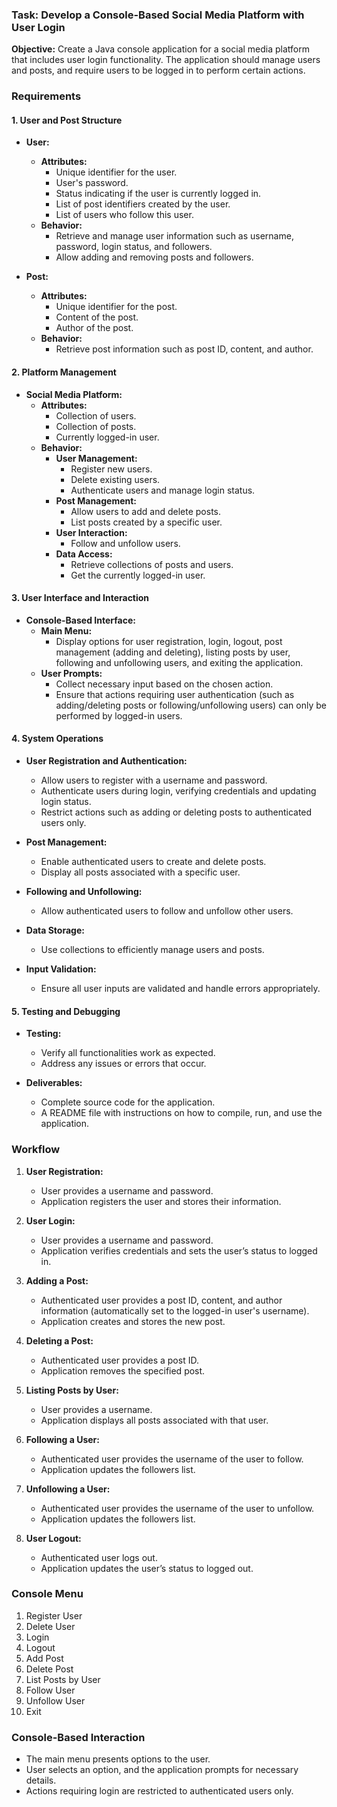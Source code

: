 ### Task: Develop a Console-Based Social Media Platform with User Login

**Objective:**
Create a Java console application for a social media platform that includes user login functionality. The application should manage users and posts, and require users to be logged in to perform certain actions.

### Requirements

#### 1. **User and Post Structure**

- **User:**
  - **Attributes:**
    - Unique identifier for the user.
    - User's password.
    - Status indicating if the user is currently logged in.
    - List of post identifiers created by the user.
    - List of users who follow this user.
  - **Behavior:**
    - Retrieve and manage user information such as username, password, login status, and followers.
    - Allow adding and removing posts and followers.

- **Post:**
  - **Attributes:**
    - Unique identifier for the post.
    - Content of the post.
    - Author of the post.
  - **Behavior:**
    - Retrieve post information such as post ID, content, and author.

#### 2. **Platform Management**

- **Social Media Platform:**
  - **Attributes:**
    - Collection of users.
    - Collection of posts.
    - Currently logged-in user.
  - **Behavior:**
    - **User Management:**
      - Register new users.
      - Delete existing users.
      - Authenticate users and manage login status.
    - **Post Management:**
      - Allow users to add and delete posts.
      - List posts created by a specific user.
    - **User Interaction:**
      - Follow and unfollow users.
    - **Data Access:**
      - Retrieve collections of posts and users.
      - Get the currently logged-in user.

#### 3. **User Interface and Interaction**

- **Console-Based Interface:**
  - **Main Menu:**
    - Display options for user registration, login, logout, post management (adding and deleting), listing posts by user, following and unfollowing users, and exiting the application.
  - **User Prompts:**
    - Collect necessary input based on the chosen action.
    - Ensure that actions requiring user authentication (such as adding/deleting posts or following/unfollowing users) can only be performed by logged-in users.

#### 4. **System Operations**

- **User Registration and Authentication:**
  - Allow users to register with a username and password.
  - Authenticate users during login, verifying credentials and updating login status.
  - Restrict actions such as adding or deleting posts to authenticated users only.

- **Post Management:**
  - Enable authenticated users to create and delete posts.
  - Display all posts associated with a specific user.

- **Following and Unfollowing:**
  - Allow authenticated users to follow and unfollow other users.

- **Data Storage:**
  - Use collections to efficiently manage users and posts.
  
- **Input Validation:**
  - Ensure all user inputs are validated and handle errors appropriately.

#### 5. **Testing and Debugging**

- **Testing:**
  - Verify all functionalities work as expected.
  - Address any issues or errors that occur.

- **Deliverables:**
  - Complete source code for the application.
  - A README file with instructions on how to compile, run, and use the application.

### Workflow

1. **User Registration:**
   - User provides a username and password.
   - Application registers the user and stores their information.

2. **User Login:**
   - User provides a username and password.
   - Application verifies credentials and sets the user’s status to logged in.

3. **Adding a Post:**
   - Authenticated user provides a post ID, content, and author information (automatically set to the logged-in user's username).
   - Application creates and stores the new post.

4. **Deleting a Post:**
   - Authenticated user provides a post ID.
   - Application removes the specified post.

5. **Listing Posts by User:**
   - User provides a username.
   - Application displays all posts associated with that user.

6. **Following a User:**
   - Authenticated user provides the username of the user to follow.
   - Application updates the followers list.

7. **Unfollowing a User:**
   - Authenticated user provides the username of the user to unfollow.
   - Application updates the followers list.

8. **User Logout:**
   - Authenticated user logs out.
   - Application updates the user’s status to logged out.

### Console Menu

1. Register User
2. Delete User
3. Login
4. Logout
5. Add Post
6. Delete Post
7. List Posts by User
8. Follow User
9. Unfollow User
10. Exit

### Console-Based Interaction

- The main menu presents options to the user.
- User selects an option, and the application prompts for necessary details.
- Actions requiring login are restricted to authenticated users only.

